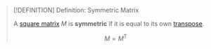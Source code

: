 >[!DEFINITION] Definition: Symmetric Matrix
>
>A [square matrix](../Square%20Matrix.md) $M$ is **symmetric** if it is equal to its own [transpose](../../Matrix%20Operations/Matrix%20Transposition.md).
>
>$$
>M = M^\mathsf{T}
>$$
>